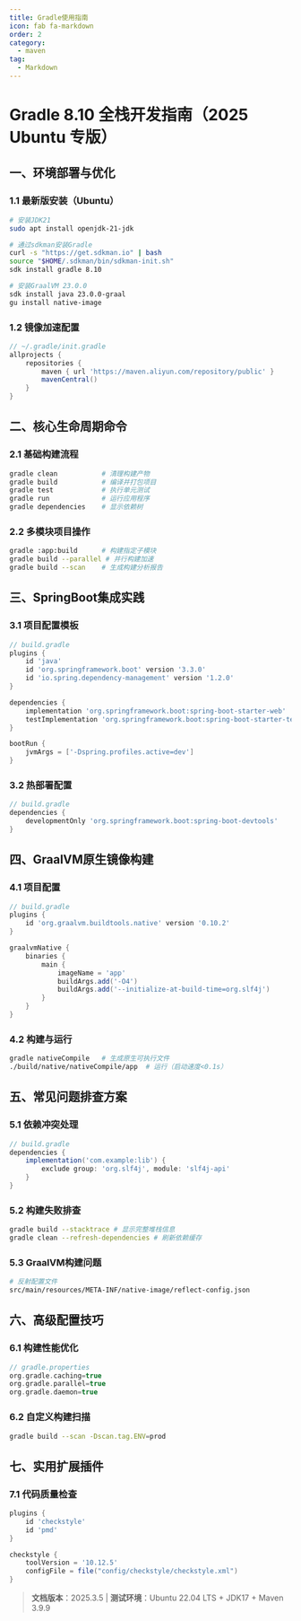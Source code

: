 ```yaml
---
title: Gradle使用指南
icon: fab fa-markdown
order: 2
category:
  - maven
tag:
  - Markdown
---
```

# Gradle 8.10 全栈开发指南（2025 Ubuntu 专版）

## 一、环境部署与优化

### 1.1 最新版安装（Ubuntu）
```bash
# 安装JDK21
sudo apt install openjdk-21-jdk

# 通过sdkman安装Gradle
curl -s "https://get.sdkman.io" | bash
source "$HOME/.sdkman/bin/sdkman-init.sh"
sdk install gradle 8.10

# 安装GraalVM 23.0.0
sdk install java 23.0.0-graal
gu install native-image
```

### 1.2 镜像加速配置
```groovy
// ~/.gradle/init.gradle
allprojects {
    repositories {
        maven { url 'https://maven.aliyun.com/repository/public' }
        mavenCentral()
    }
}
```

## 二、核心生命周期命令

### 2.1 基础构建流程
```bash
gradle clean           # 清理构建产物
gradle build           # 编译并打包项目
gradle test            # 执行单元测试
gradle run             # 运行应用程序
gradle dependencies    # 显示依赖树
```

### 2.2 多模块项目操作
```bash
gradle :app:build      # 构建指定子模块
gradle build --parallel # 并行构建加速
gradle build --scan    # 生成构建分析报告
```

## 三、SpringBoot集成实践

### 3.1 项目配置模板
```groovy
// build.gradle
plugins {
    id 'java'
    id 'org.springframework.boot' version '3.3.0'
    id 'io.spring.dependency-management' version '1.2.0'
}

dependencies {
    implementation 'org.springframework.boot:spring-boot-starter-web'
    testImplementation 'org.springframework.boot:spring-boot-starter-test'
}

bootRun {
    jvmArgs = ['-Dspring.profiles.active=dev']
}
```

### 3.2 热部署配置
```groovy
// build.gradle
dependencies {
    developmentOnly 'org.springframework.boot:spring-boot-devtools'
}
```

## 四、GraalVM原生镜像构建

### 4.1 项目配置
```groovy
// build.gradle
plugins {
    id 'org.graalvm.buildtools.native' version '0.10.2'
}

graalvmNative {
    binaries {
        main {
            imageName = 'app'
            buildArgs.add('-O4')
            buildArgs.add('--initialize-at-build-time=org.slf4j')
        }
    }
}
```

### 4.2 构建与运行
```bash
gradle nativeCompile   # 生成原生可执行文件
./build/native/nativeCompile/app  # 运行（启动速度<0.1s）
```

## 五、常见问题排查方案

### 5.1 依赖冲突处理
```groovy
// build.gradle
dependencies {
    implementation('com.example:lib') {
        exclude group: 'org.slf4j', module: 'slf4j-api'
    }
}
```

### 5.2 构建失败排查
```bash
gradle build --stacktrace # 显示完整堆栈信息
gradle clean --refresh-dependencies # 刷新依赖缓存
```

### 5.3 GraalVM构建问题
```bash
# 反射配置文件
src/main/resources/META-INF/native-image/reflect-config.json
```

## 六、高级配置技巧

### 6.1 构建性能优化
```groovy
// gradle.properties
org.gradle.caching=true
org.gradle.parallel=true
org.gradle.daemon=true
```

### 6.2 自定义构建扫描
```bash
gradle build --scan -Dscan.tag.ENV=prod
```

## 七、实用扩展插件

### 7.1 代码质量检查
```groovy
plugins {
    id 'checkstyle'
    id 'pmd'
}

checkstyle {
    toolVersion = '10.12.5'
    configFile = file("config/checkstyle/checkstyle.xml")
}
```
> **文档版本**：2025.3.5 | 
> **测试环境**：Ubuntu 22.04 LTS + JDK17 + Maven 3.9.9  